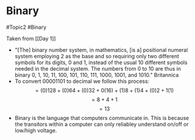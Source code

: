 # Binary
#Topic2 #Binary

Taken from  [[Day 1]]
- "[The] binary number system, in mathematics, [is a] positional numeral system employing 2 as the base and so requiring only two different symbols for its digits, 0 and 1, instead of the usual 10 different symbols needed in the decimal system. The numbers from 0 to 10 are thus in binary 0, 1, 10, 11, 100, 101, 110, 111, 1000, 1001, and 1010." Britannica
- To convert 00001101 to decimal we follow this process:
$$=(0)128+(0)64+(0)32+0(16)+(1)8+(1)4+(0)2+1(1)$$$$=8+4+1$$$$=13$$
- Binary is the language that computers communicate in. This is because the transitors within a computer can only reliabley understand on/off or low/high voltage.
